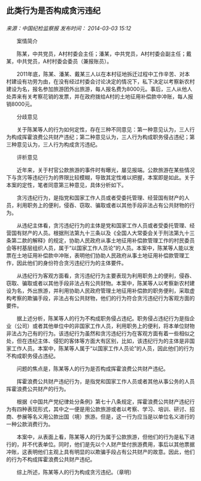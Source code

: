 ## 此类行为是否构成贪污违纪

### 

_来源：中国纪检监察报_ _发布时间： 2014-03-03 15:12_

　　案情简介

　　陈某，中共党员，A村村委会主任；潘某，中共党员，A村村委会副主任；戴某，中共党员，A村村委会委员（兼报账员）。

　　2011年底，陈某、潘某、戴某三人以在本村征地拆迁过程中工作辛苦、对本村建设有功劳为由，在没有经过村委会讨论决定的情况下，私下决定以考察新农村建设为名，报名参加旅游团外出旅游，每人报名费为8000元。事后，三人从他人处弄来有关考察花销的发票，并在政府拨给A村的土地征用补偿款中冲账，每人报销8000元。

　　分歧意见

　　关于陈某等人的行为如何定性，存在三种不同意见：第一种意见认为，三人行为构成挥霍浪费公共财产违纪；第二种意见认为，三人行为构成职务侵占违纪；第三种意见认为，三人行为构成贪污违纪。

　　评析意见

　　近年来，关于村官公款旅游的事件时有曝光，屡见报端。公款旅游在某些情况下与贪污等违纪行为的界限比较模糊，导致其定性难以把握，本案即是如此。关于本案的定性，笔者同意第三种意见，具体分析如下。

　　贪污违纪行为，是指党和国家工作人员或者受委托管理、经营国有财产的人员，利用职务上的便利，侵吞、窃取、骗取或者以其他手段非法占有公共财物的行为。

　　从违纪主体看，贪污违纪行为的主体是党和国家工作人员或者受委托管理、经营国有财产的人员。根据刑法第九十三条以及《全国人大常委会关于刑法第九十三条第二款的解释》的规定，协助人民政府从事土地征用补偿款管理工作的村民委员会等村基层组织人员，属于“以国家工作人员论”的人员。本案中，陈某等人能以发票在土地征用补偿款中冲账，表明他们协助人民政府从事土地征用补偿款管理工作，因此他们的身份符合贪污违纪行为的主体要件。

　　从违纪行为客观方面看，贪污违纪行为主要表现为利用职务上的便利，侵吞、窃取、骗取或者以其他手段非法占有公共财物。本案中，陈某等人以考察新农村建设为名，外出旅游，并利用协助人民政府管理土地征用补偿款的职务便利，采取虚构考察的欺骗手段，非法占有公共财物，他们的行为符合贪污违纪行为客观方面的要件。

　　据上述分析，陈某等人的行为不构成职务侵占违纪。职务侵占违纪行为是指企业（公司）或者其他单位中的非国家工作人员，利用职务上的便利，将本单位财物非法占为己有的行为。该违纪行为虽然和贪污违纪行为在客观方面有着一些相似之处，但在违纪主体、侵犯的客体等方面大有区别，比如，该违纪行为的主体是非国家工作人员。本案中，陈某等人属于“以国家工作人员论”的人员，因此他们的行为不构成职务侵占违纪。

　　问题的焦点是，陈某等人的行为是否构成挥霍浪费公共财产违纪。

　　挥霍浪费公共财产违纪行为，是指党和国家工作人员或者其他从事公务的人员挥霍浪费公共财产的行为。

　　根据《中国共产党纪律处分条例》第七十八条规定，挥霍浪费公共财产违纪行为有四种表现形式，其中之一便是用公款旅游或者以考察、学习、培训、研讨、招商、参展等名义用公款出国（境）旅游。但是，这一行为应当是以单位名义进行的一种公款消费行为。

　　本案中，从表面上看，陈某等人的行为属于公款旅游，但他们的行为是私下进行的，并不代表单位。同时，他们是先以个人财产垫付旅游费用，事后以其他票据冲账，这表明他们主观上具有明显的以欺骗手段占有公共财产的故意。因此，他们的行为不构成挥霍浪费公共财产违纪。

　　综上所述，陈某等人的行为构成贪污违纪。（章明）